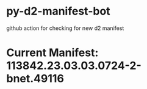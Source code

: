 # py-d2-manifest-bot
github action for checking for new d2 manifest

# Current Manifest: 113842.23.03.03.0724-2-bnet.49116